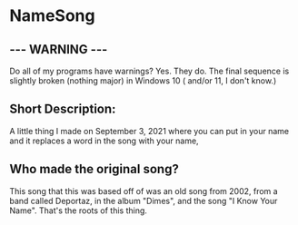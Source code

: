 # NameSong

## --- WARNING ---
Do all of my programs have warnings? Yes. They do. The final sequence is slightly broken (nothing major) in Windows 10 ( and/or 11, I don't know.)

## Short Description:
A little thing I made on September 3, 2021 where you can put in your name and it replaces a word in the song with your name,
## Who made the original song?
This song that this was based off of was an old song from 2002, from a band called Deportaz, in the album "Dimes", and the song "I Know Your Name". That's the roots of this thing.
